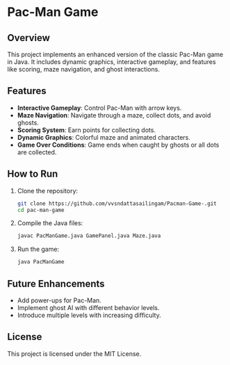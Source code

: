 # Pac-Man Game

## Overview

This project implements an enhanced version of the classic Pac-Man game in Java. It includes dynamic graphics, interactive gameplay, and features like scoring, maze navigation, and ghost interactions.

## Features

- **Interactive Gameplay**: Control Pac-Man with arrow keys.
- **Maze Navigation**: Navigate through a maze, collect dots, and avoid ghosts.
- **Scoring System**: Earn points for collecting dots.
- **Dynamic Graphics**: Colorful maze and animated characters.
- **Game Over Conditions**: Game ends when caught by ghosts or all dots are collected.

## How to Run

1. Clone the repository:

   ```bash
   git clone https://github.com/vvsndattasailingam/Pacman-Game-.git
   cd pac-man-game
   ```

2. Compile the Java files:

   ```bash
   javac PacManGame.java GamePanel.java Maze.java
   ```

3. Run the game:
   ```bash
   java PacManGame
   ```

## Future Enhancements

- Add power-ups for Pac-Man.
- Implement ghost AI with different behavior levels.
- Introduce multiple levels with increasing difficulty.

## License

This project is licensed under the MIT License.

